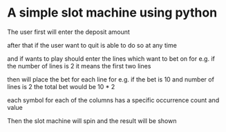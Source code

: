 # A simple slot machine using python

The user first will enter the deposit amount

after that if the user want to quit is able to do so at any time

and if wants to play should enter the lines which want to bet on for e.g. if the number of lines is 2 it means the first two lines

then will place the bet for each line for e.g. if the bet is 10 and number of lines is 2 the total bet would be 10 \* 2

each symbol for each of the columns has a specific occurrence count and value

Then the slot machine will spin and the result will be shown
